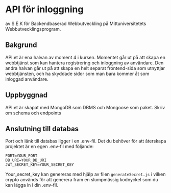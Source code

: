 # API för inloggning

av S.E.K för Backendbaserad Webbutveckling på Mittuniversitetets Webbutvecklingsprogram.

## Bakgrund

API:et är ena halvan av moment 4 i kursen. Momentet går ut på att skapa en webbtjänst som kan hantera registrering och inloggning av användare. Den andra halvan går ut på att skapa en helt separat frontend-sida som utnyttjar webbtjänsten, och ha skyddade sidor som man bara kommer åt som inloggad användare.

## Uppbyggnad

API:et är skapat med MongoDB som DBMS och Mongoose som paket.
Skriv om schema och endpoints

## Anslutning till databas

Port och länk till databas ligger i en .env-fil. Det du behöver för att återskapa projektet är en egen .env-fil med följande:

```
PORT=YOUR_PORT
DB_URI=YOUR_DB_URI
JWT_SECRET_KEY=YOUR_SECRET_KEY
```

Your_secret_key kan genereras med hjälp av filen `generateSecret.js` i vilken crypto används för att generera fram en slumpmässig kodnyckel som du kan lägga in i din .env-fil.
